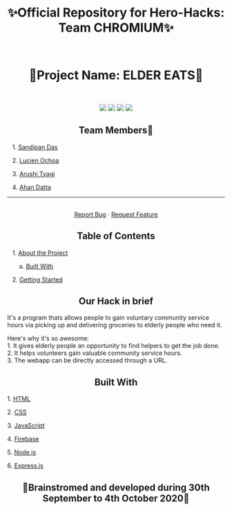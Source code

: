 <h1 align="center">✨Official Repository for Hero-Hacks: Team CHROMIUM✨</h1>
<p>&nbsp;&nbsp;&nbsp;&nbsp;</p>
<h1 align="center">📱Project Name: ELDER EATS📱</h1>
<p>&nbsp;&nbsp;&nbsp;&nbsp;</p>
<p align="center">
  <img src="https://img.shields.io/github/forks/sandip2224/Hero-hacks"/>
  <img src="https://img.shields.io/github/stars/sandip2224/Hero-hacks"/>
  <img src="https://img.shields.io/github/issues-pr-closed/sandip2224/Hero-hacks"/>
  <img src="https://img.shields.io/github/repo-size/sandip2224/Hero-hacks"/>
</p>

<h2 align="center">Team Members🤝</h3>
  
  <p>&nbsp;&nbsp;&nbsp;1. <a href="https://github.com/sandip2224">Sandipan Das</a></p>
  
  <p>&nbsp;&nbsp;&nbsp;2. <a href="https://github.com/fuzzybio">Lucien Ochoa</a></p>
  
  <p>&nbsp;&nbsp;&nbsp;3. <a href="https://github.com/arushityagi29">Arushi Tyagi</a></p>
  
  <p>&nbsp;&nbsp;&nbsp;4. <a href="https://github.com/adata111">Ahan Datta</a></p>
  <hr>
  <!-- PROJECT LOGO -->
  <p align="center">
    <br />
    <a href="https://github.com/sandipan_2224/Hero-hacks/issues">Report Bug</a>
    ·
    <a href="https://github.com/sandipan_2224/Hero-hacks/issues">Request Feature</a>
  </p>
</p>


<!-- TABLE OF CONTENTS -->
<h2 align="center">Table of Contents</h2>

<p>&nbsp;&nbsp;&nbsp;1. <a href="#about-the-project">About the Project</a></p>
<p>&nbsp;&nbsp;&nbsp;&nbsp;&nbsp;&nbsp;&nbsp;a. <a href="#built-with">Built With</a></p>
<p>&nbsp;&nbsp;&nbsp;2. <a href="#getting-started">Getting Started</a></p>

<!-- ABOUT THE PROJECT -->
<h2 align="center" id="about-the-project">Our Hack in brief</h2>
<p>It's a program thats allows people to gain voluntary community service hours via picking up and delivering groceries to elderly people who need it.</p>

<p>Here's why it's so awesome:<br/>
1. It gives elderly people an opportunity to find helpers to get the job done.<br/>
2. It helps volunteers gain valuable community service hours.<br/>
3. The webapp can be directly accessed through a URL.
</p>

<!--BUILT WITH-->
<h2 align="center" id="built-with">Built With</h2>
<p>1. <a href="">HTML</a></p>
<p>2. <a href="">CSS</a></p>
<p>3. <a href="">JavaScript</a></p>
<p>4. <a href="">Firebase</a></p>
<p>5. <a href="">Node.js</a></p>
<p>6. <a href="">Express.js</a></p>

<h2 align="center">🔨Brainstromed and developed during 30th September to 4th October 2020🔨</h2>
